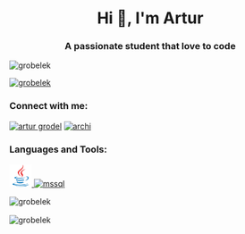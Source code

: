 <h1 align="center">Hi 👋, I'm Artur</h1>
<h3 align="center">A passionate student that love to code</h3>

<p align="left"> <img src="https://komarev.com/ghpvc/?username=grobelek&label=Profile%20views&color=0e75b6&style=flat" alt="grobelek" /> </p>

<p align="left"> <a href="https://github.com/ryo-ma/github-profile-trophy"><img src="https://github-profile-trophy.vercel.app/?username=grobelek" alt="grobelek" /></a> </p>

<h3 align="left">Connect with me:</h3>
<p align="left">
<a href="https://linkedin.com/in/artur grodel" target="blank"><img align="center" src="https://raw.githubusercontent.com/rahuldkjain/github-profile-readme-generator/master/src/images/icons/Social/linked-in-alt.svg" alt="artur grodel" height="30" width="40" /></a>
<a href="https://www.leetcode.com/archi" target="blank"><img align="center" src="https://raw.githubusercontent.com/rahuldkjain/github-profile-readme-generator/master/src/images/icons/Social/leet-code.svg" alt="archi" height="30" width="40" /></a>
</p>

<h3 align="left">Languages and Tools:</h3>
<p align="left"> <a href="https://www.java.com" target="_blank" rel="noreferrer"> <img src="https://raw.githubusercontent.com/devicons/devicon/master/icons/java/java-original.svg" alt="java" width="40" height="40"/> </a> <a href="https://www.microsoft.com/en-us/sql-server" target="_blank" rel="noreferrer"> <img src="https://www.svgrepo.com/show/303229/microsoft-sql-server-logo.svg" alt="mssql" width="40" height="40"/> </a> </p>

<p><img align="center" src="https://github-readme-stats.vercel.app/api/top-langs?username=grobelek&show_icons=true&locale=en&layout=compact" alt="grobelek" /></p>

<p><img align="center" src="https://github-readme-streak-stats.herokuapp.com/?user=grobelek&" alt="grobelek" /></p>
